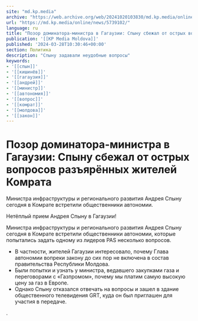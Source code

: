 ```yaml
---
site: "md.kp.media"
archive: "https://web.archive.org/web/20241020103830/md.kp.media/online/news/5739102/"
url: "https://md.kp.media/online/news/5739102/"
language: ru
title: "Позор доминатора-министра в Гагаузии: Спыну сбежал от острых вопросов разъярённых жителей Комрата"
publication: '[[KP Media Moldova]]'
published: '2024-03-28T10:30:46+00:00'
section: Политика
description: "Спыну задавали неудобные вопросы"
keywords:
- '[[спын]]'
- '[[кишинёв]]'
- '[[гагаузия]]'
- '[[андрей]]'
- '[[министр]]'
- '[[автономия]]'
- '[[вопрос]]'
- '[[комрат]]'
- '[[молдова]]'
- '[[закон]]'
---
```


# Позор доминатора-министра в Гагаузии: Спыну сбежал от острых вопросов разъярённых жителей Комрата

Министра инфраструктуры и регионального развития Андрея Спыну сегодня в Комрате встретили общественники автономии.

Нетёплый прием Андрея Спыну в Гагаузии!

Министра инфраструктуры и регионального развития Андрея Спыну сегодня в Комрате встретили общественники автономии, которые попытались задать одному из лидеров PAS несколько вопросов.

- В частности, жителей Гагаузии интересовало, почему Глава автономии вопреки закону до сих пор не включена в состав правительства Республики Молдова.
- Были попытки и узнать у министра, ведавшего закупками газа и переговорами с «Газпромом», почему мы платим самую высокую цену за газ в Европе.
- Однако Спыну отказался отвечать на вопросы и зашел в здание общественного телевидения GRT, куда он был приглашен для участия в передаче.

.